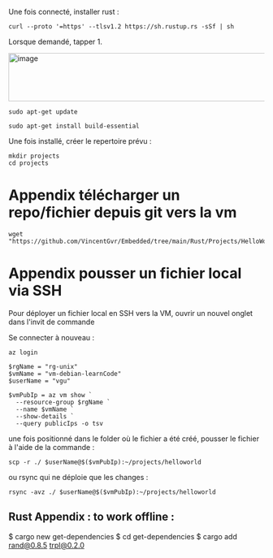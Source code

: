 
Une fois connecté, installer rust : 
```
curl --proto '=https' --tlsv1.2 https://sh.rustup.rs -sSf | sh
```
Lorsque demandé, tapper 1. 

<img width="661" height="95" alt="image" src="https://github.com/user-attachments/assets/88d35c55-a3f1-4c85-8634-f627d7fb84f2" />

```
sudo apt-get update
```
```
sudo apt-get install build-essential
```

Une fois installé, créer le repertoire prévu : 

```
mkdir projects
cd projects
```

# Appendix télécharger un repo/fichier depuis git vers la vm

```
wget "https://github.com/VincentGvr/Embedded/tree/main/Rust/Projects/HelloWorld/main.rs"
```

# Appendix pousser un fichier local via SSH 

Pour déployer un fichier local en SSH vers la VM, ouvrir un nouvel onglet dans l'invit de commande 

Se connecter à nouveau :

```
az login

$rgName = "rg-unix"
$vmName = "vm-debian-learnCode"
$userName = "vgu"

$vmPubIp = az vm show `
  --resource-group $rgName `
  --name $vmName `
  --show-details `
  --query publicIps -o tsv
```

une fois positionné dans le folder où le fichier a été créé, pousser le fichier à l'aide de la commande : 
```
scp -r ./ $userName@$($vmPubIp):~/projects/helloworld
```
ou rsync qui ne déploie que les changes : 
```
rsync -avz ./ $userName@$($vmPubIp):~/projects/helloworld
```
## Rust Appendix : to work offline : 

$ cargo new get-dependencies
$ cd get-dependencies
$ cargo add rand@0.8.5 trpl@0.2.0
